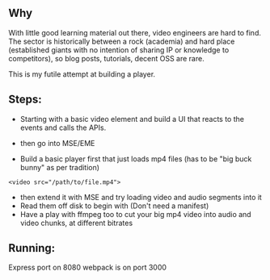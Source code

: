 ## Why

With little good learning material out there, video engineers are hard to find. 
The sector is historically between a rock (academia) and hard place (established giants with no intention of sharing IP or knowledge to competitors), so blog posts, tutorials, decent OSS are rare.

This is my futile attempt at building a player.

## Steps:

- Starting with a basic video element and build a UI that reacts to the events and calls the APIs.
- then go into MSE/EME

- Build a basic player first that just loads mp4 files (has to be "big buck bunny" as per tradition) 

```<video src="/path/to/file.mp4">```

- then extend it with MSE and try loading video and audio segments into it
- Read them off disk to begin with (Don't need a manifest)
- Have a play with ffmpeg too
to cut your big mp4 video into audio and video chunks, at different bitrates

## Running:
Express port on 8080
webpack is on port 3000